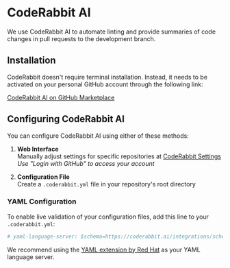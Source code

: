 # CodeRabbit AI

We use CodeRabbit AI to automate linting and provide summaries of code changes in pull requests to the development branch.

## Installation

CodeRabbit doesn't require terminal installation. Instead, it needs to be activated on your personal GitHub account through the following link:

[CodeRabbit AI on GitHub Marketplace](https://github.com/marketplace/coderabbitai)

## Configuring CodeRabbit AI

You can configure CodeRabbit AI using either of these methods:

1. **Web Interface**  
   Manually adjust settings for specific repositories at [CodeRabbit Settings](https://app.coderabbit.ai/settings/repositories)  
   _Use "Login with GitHub" to access your account_

2. **Configuration File**  
   Create a `.coderabbit.yml` file in your repository's root directory

### YAML Configuration

To enable live validation of your configuration files, add this line to your `.coderabbit.yml`:

```yaml
# yaml-language-server: $schema=https://coderabbit.ai/integrations/schema.v2.json
```

We recommend using the [YAML extension by Red Hat](https://developers.redhat.com/products/vscode-extensions/overview#openshiftconnector3965) as your YAML language server.
